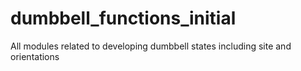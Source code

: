 # dumbbell_functions_initial
All modules related to developing dumbbell states including site and orientations
